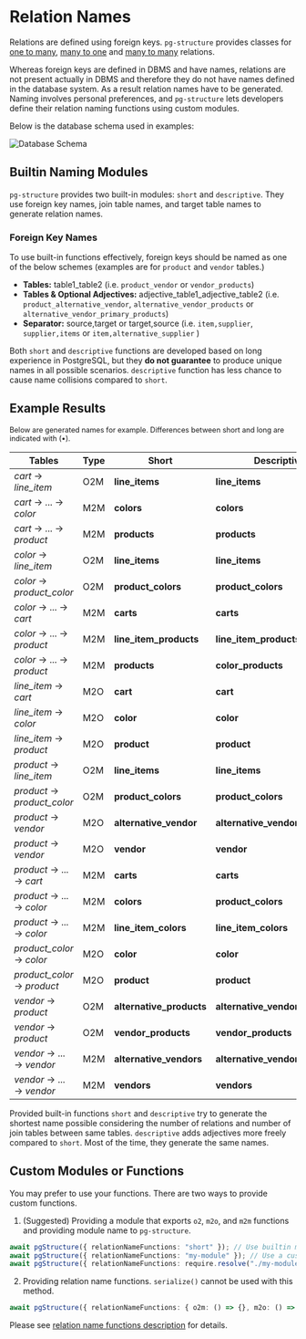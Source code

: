 # Relation Names

Relations are defined using foreign keys. `pg-structure` provides classes for [one to many](/nav.02.api/classes/o2mrelation), [many to one](/nav.02.api/classes/m2orelation) and [many to many](/nav.02.api/classes/m2mrelation) relations.

Whereas foreign keys are defined in DBMS and have names, relations are not present actually in DBMS and therefore they do not have names defined in the database system. As a result relation names have to be generated. Naming involves personal preferences, and `pg-structure` lets developers define their relation naming functions using custom modules.

<span id="exampleSchema"></span>Below is the database schema used in examples:

![Database Schema](/images/relation_names_schema.svg)

## Builtin Naming Modules

`pg-structure` provides two built-in modules: `short` and `descriptive`. They use foreign key names, join table names, and target table names to generate relation names.

### Foreign Key Names

To use built-in functions effectively, foreign keys should be named as one of the below schemes (examples are for `product` and `vendor` tables.)

- **Tables:** table1_table2 (i.e. `product_vendor` or `vendor_products`)
- **Tables & Optional Adjectives:** adjective_table1_adjective_table2 (i.e. `product_alternative_vendor`, `alternative_vendor_products` or `alternative_vendor_primary_products`)
- **Separator:** source,target or target,source (i.e. `item,supplier`, `supplier,items` or `item,alternative_supplier` )

Both `short` and `descriptive` functions are developed based on long experience in PostgreSQL, but they **do not guarantee** to produce unique names in all possible scenarios. `descriptive` function has less chance to cause name collisions compared to `short`.

## Example Results

<div style="font-size:0.90em">

Below are generated names for example. Differences between short and long are indicated with (•).

| Tables                      | Type | Short                    | Descriptive                     |     |
| --------------------------- | ---- | ------------------------ | ------------------------------- | --- |
| _cart_ → _line_item_        | O2M  | **line_items**           | **line_items**                  |     |
| _cart_ → ... → _color_      | M2M  | **colors**               | **colors**                      |     |
| _cart_ → ... → _product_    | M2M  | **products**             | **products**                    |     |
| _color_ → _line_item_       | O2M  | **line_items**           | **line_items**                  |     |
| _color_ → _product_color_   | O2M  | **product_colors**       | **product_colors**              |     |
| _color_ → ... → _cart_      | M2M  | **carts**                | **carts**                       |     |
| _color_ → ... → _product_   | M2M  | **line_item_products**   | **line_item_products**          |     |
| _color_ → ... → _product_   | M2M  | **products**             | **color_products**              | •   |
| _line_item_ → _cart_        | M2O  | **cart**                 | **cart**                        |     |
| _line_item_ → _color_       | M2O  | **color**                | **color**                       |     |
| _line_item_ → _product_     | M2O  | **product**              | **product**                     |     |
| _product_ → _line_item_     | O2M  | **line_items**           | **line_items**                  |     |
| _product_ → _product_color_ | O2M  | **product_colors**       | **product_colors**              |     |
| _product_ → _vendor_        | M2O  | **alternative_vendor**   | **alternative_vendor**          |     |
| _product_ → _vendor_        | M2O  | **vendor**               | **vendor**                      |     |
| _product_ → ... → _cart_    | M2M  | **carts**                | **carts**                       |     |
| _product_ → ... → _color_   | M2M  | **colors**               | **product_colors**              | •   |
| _product_ → ... → _color_   | M2M  | **line_item_colors**     | **line_item_colors**            |     |
| _product_color_ → _color_   | M2O  | **color**                | **color**                       |     |
| _product_color_ → _product_ | M2O  | **product**              | **product**                     |     |
| _vendor_ → _product_        | O2M  | **alternative_products** | **alternative_vendor_products** | •   |
| _vendor_ → _product_        | O2M  | **vendor_products**      | **vendor_products**             |     |
| _vendor_ → ... → _vendor_   | M2M  | **alternative_vendors**  | **alternative_vendors**         |     |
| _vendor_ → ... → _vendor_   | M2M  | **vendors**              | **vendors**                     |     |

</div>

Provided built-in functions `short` and `descriptive` try to generate the shortest name possible considering the number of relations and number of join tables between same tables. `descriptive` adds adjectives more freely compared to `short`. Most of the time, they generate the same names.

## Custom Modules or Functions

You may prefer to use your functions. There are two ways to provide custom functions.

1. (Suggested) Providing a module that exports `o2`, `m2o`, and `m2m` functions and providing module name to `pg-structure`.

```ts
await pgStructure({ relationNameFunctions: "short" }); // Use builtin module.
await pgStructure({ relationNameFunctions: "my-module" }); // Use a custom module from installed npm packages.
await pgStructure({ relationNameFunctions: require.resolve("./my-module") }); // Use a custom module from source code.
```

2. Providing relation name functions. `serialize()` cannot be used with this method.

```ts
await pgStructure({ relationNameFunctions: { o2m: () => {}, m2o: () => {}, m2m: () => {} } });
```

Please see [relation name functions description](/nav.02.api/#relationnamefunctions) for details.
